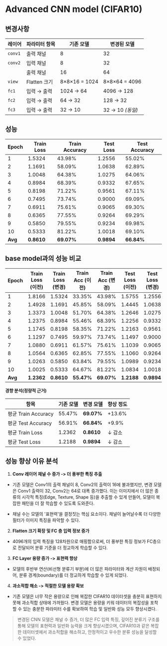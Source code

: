 # Advanced CNN model (CIFAR10)

## 변경사항
| 레이어      | 파라미터 항목     | 기존 모델         | 변경된 모델       |
|-------------|------------------|-------------------|-------------------|
| `conv1`     | 출력 채널         | 8                 | 32                |
| `conv2`     | 입력 채널         | 8                 | 32                |
|             | 출력 채널         | 16                | 64                |
| `view`      | Flatten 크기      | 8×8×16 = 1024     | 8×8×64 = 4096     |
| `fc1`       | 입력 → 출력       | 1024 → 64         | 4096 → 128        |
| `fc2`       | 입력 → 출력       | 64 → 32           | 128 → 32          |
| `fc3`       | 입력 → 출력       | 32 → 10           | 32 → 10 *(동일)*  |


## 성능
| Epoch | Train Loss | Train Accuracy | Test Loss | Test Accuracy |
|-------|------------|----------------|-----------|----------------|
| 1     | 1.5324     | 43.98%         | 1.2556    | 55.02%         |
| 2     | 1.1691     | 58.09%         | 1.0638    | 62.89%         |
| 3     | 1.0048     | 64.38%         | 1.0275    | 64.06%         |
| 4     | 0.8984     | 68.39%         | 0.9332    | 67.65%         |
| 5     | 0.8198     | 71.22%         | 0.9561    | 67.11%         |
| 6     | 0.7495     | 73.74%         | 0.9000    | 69.09%         |
| 7     | 0.6911     | 75.61%         | 0.9065    | 69.30%         |
| 8     | 0.6365     | 77.55%         | 0.9264    | 69.29%         |
| 9     | 0.5850     | 79.55%         | 0.9234    | 69.98%         |
| 10    | 0.5333     | 81.22%         | 1.0018    | 69.10%         |
| **Avg** | **0.8610** | **69.07%**     | **0.9894**| **66.84%**     |

## base model과의 성능 비교
| Epoch | Train Loss (이전) | Train Loss (변경) | Train Acc (이전) | Train Acc (변경) | Test Loss (이전) | Test Loss (변경) | Test Acc (이전) | Test Acc (변경) |
|-------|-------------------|-------------------|------------------|------------------|------------------|------------------|------------------|------------------|
| 1     | 1.8166            | 1.5324            | 33.35%           | 43.98%           | 1.5755           | 1.2556           | 43.72%           | 55.02%           |
| 2     | 1.4928            | 1.1691            | 45.85%           | 58.09%           | 1.4445           | 1.0638           | 48.02%           | 62.89%           |
| 3     | 1.3373            | 1.0048            | 51.70%           | 64.38%           | 1.2646           | 1.0275           | 55.02%           | 64.06%           |
| 4     | 1.2375            | 0.8984            | 55.46%           | 68.39%           | 1.2256           | 0.9332           | 56.49%           | 67.65%           |
| 5     | 1.1745            | 0.8198            | 58.35%           | 71.22%           | 1.2163           | 0.9561           | 56.85%           | 67.11%           |
| 6     | 1.1297            | 0.7495            | 59.97%           | 73.74%           | 1.1497           | 0.9000           | 59.62%           | 69.09%           |
| 7     | 1.0880            | 0.6911            | 61.57%           | 75.61%           | 1.1039           | 0.9065           | 60.97%           | 69.30%           |
| 8     | 1.0564            | 0.6365            | 62.85%           | 77.55%           | 1.1060           | 0.9264           | 60.79%           | 69.29%           |
| 9     | 1.0263            | 0.5850            | 63.84%           | 79.55%           | 1.0989           | 0.9234           | 61.54%           | 69.98%           |
| 10    | 1.0025            | 0.5333            | 64.67%           | 81.22%           | 1.0834           | 1.0018           | 62.07%           | 69.10%           |
| **Avg** | **1.2362**       | **0.8610**        | **55.47%**       | **69.07%**       | **1.2188**       | **0.9894**       | **56.91%**       | **66.84%**       |

**경향 분석(정량적 근거)**

| 항목                | 기존 모델  | 변경 모델      | 향상 정도  |
| ----------------- | ------ | ---------- | ------ |
| 평균 Train Accuracy | 55.47% | **69.07%** | +13.6% |
| 평균 Test Accuracy  | 56.91% | **66.84%** | +9.9%  |
| 평균 Train Loss     | 1.2362 | **0.8610** | ↓ 감소   |
| 평균 Test Loss      | 1.2188 | **0.9894** | ↓ 감소   |


## 성능 향상 이유 분석
1. **Conv 레이어 채널 수 증가 -> 더 풍부한 특징 추출**
 - 기존 모델은 Conv1의 출력 채널이 8, Conv2의 출력이 16에 불과했지만, 변경 모델은 Conv1 출력이 32, Conv2는 64로 대폭 증가했다. 이는 이미지에서 더 많은 종류의 시각적 특징(Edge, Texture, Shape 등)을 추출할 수 있게 만들어, 모델이 복잡한 패턴을 더 잘 학습할 수 있도록 도와준다.

 - 채널 수는 모델의 '표현력'을 결정짓는 핵심 요소이다. 채널이 늘어날수록 더 다양한 필터가 이미지 특징을 파악할 수 있다.

2. **Flatten 크기 확장 및 FC 층 입력 정보 증가**
 - 4096개의 입력 특징을 128차원으로 매핑함으로써, 더 풍부한 특징 정보가 FC층으로 전달되어 분류 기준을 더 정교하게 학습할 수 있다.

3. **FC Layer 용량 증가 -> 표현력 향상**
 - 모델의 후반부 연산(비선형 분류기 부분)에 더 많은 파라미터와 계산 자원이 배정되어, 분류 경계(boundary)를 더 정교하게 학습할 수 있게 되었다.

4. **과소적합 해소 -> 적절한 모델 용량 확보**
 - 기존 모델은 너무 작은 용량으로 인해 복잡한 CIFAR10 데이터셋을 충분히 표현하지 못해 과소적합 상태에 가까웠다. 변경 모델은 용량을 키워 데이터의 복잡성을 포착할 수 있는 충분한 파라미터 수를 확보하여 학습 및 일반화 성능 모두 향상시켰다.

> 변경된 CNN 모델은 채널 수 증가, 더 많은 FC 입력 특징, 깊어진 분류기 구조를 통해 모델의 표현력과 일반화 능력을 크게 향상시켰으며, CIFAR10과 같은 복잡한 데이터셋에서 과소적합을 해소하고, 안정적이고 우수한 분류 성능을 달성할 수 있었다.